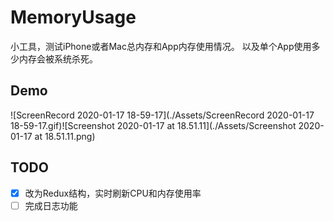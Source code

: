 # MemoryUsage

小工具，测试iPhone或者Mac总内存和App内存使用情况。
以及单个App使用多少内存会被系统杀死。

## Demo

![ScreenRecord 2020-01-17 18-59-17](./Assets/ScreenRecord 2020-01-17 18-59-17.gif)![Screenshot 2020-01-17 at 18.51.11](./Assets/Screenshot 2020-01-17 at 18.51.11.png)

## TODO

- [x] 改为Redux结构，实时刷新CPU和内存使用率
- [ ] 完成日志功能